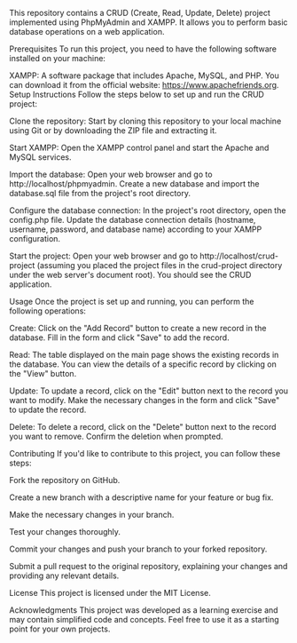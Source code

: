 This repository contains a CRUD (Create, Read, Update, Delete) project implemented using PhpMyAdmin and XAMPP. It allows you to perform basic database operations on a web application.

Prerequisites
To run this project, you need to have the following software installed on your machine:

XAMPP: A software package that includes Apache, MySQL, and PHP. You can download it from the official website: https://www.apachefriends.org.
Setup Instructions
Follow the steps below to set up and run the CRUD project:

Clone the repository: Start by cloning this repository to your local machine using Git or by downloading the ZIP file and extracting it.

Start XAMPP: Open the XAMPP control panel and start the Apache and MySQL services.

Import the database: Open your web browser and go to http://localhost/phpmyadmin. Create a new database and import the database.sql file from the project's root directory.

Configure the database connection: In the project's root directory, open the config.php file. Update the database connection details (hostname, username, password, and database name) according to your XAMPP configuration.

Start the project: Open your web browser and go to http://localhost/crud-project (assuming you placed the project files in the crud-project directory under the web server's document root). You should see the CRUD application.

Usage
Once the project is set up and running, you can perform the following operations:

Create: Click on the "Add Record" button to create a new record in the database. Fill in the form and click "Save" to add the record.

Read: The table displayed on the main page shows the existing records in the database. You can view the details of a specific record by clicking on the "View" button.

Update: To update a record, click on the "Edit" button next to the record you want to modify. Make the necessary changes in the form and click "Save" to update the record.

Delete: To delete a record, click on the "Delete" button next to the record you want to remove. Confirm the deletion when prompted.

Contributing
If you'd like to contribute to this project, you can follow these steps:

Fork the repository on GitHub.

Create a new branch with a descriptive name for your feature or bug fix.

Make the necessary changes in your branch.

Test your changes thoroughly.

Commit your changes and push your branch to your forked repository.

Submit a pull request to the original repository, explaining your changes and providing any relevant details.

License
This project is licensed under the MIT License.

Acknowledgments
This project was developed as a learning exercise and may contain simplified code and concepts. Feel free to use it as a starting point for your own projects.
